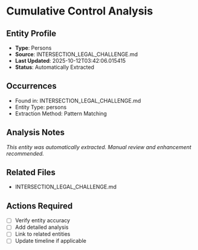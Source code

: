 # Cumulative Control Analysis

## Entity Profile
- **Type**: Persons
- **Source**: INTERSECTION_LEGAL_CHALLENGE.md
- **Last Updated**: 2025-10-12T03:42:06.015415
- **Status**: Automatically Extracted

## Occurrences
- Found in: INTERSECTION_LEGAL_CHALLENGE.md
- Entity Type: persons
- Extraction Method: Pattern Matching

## Analysis Notes
*This entity was automatically extracted. Manual review and enhancement recommended.*

## Related Files
- INTERSECTION_LEGAL_CHALLENGE.md

## Actions Required
- [ ] Verify entity accuracy
- [ ] Add detailed analysis
- [ ] Link to related entities
- [ ] Update timeline if applicable
